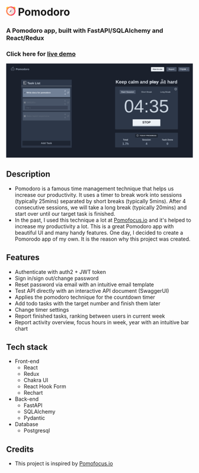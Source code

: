 # <img src="./client/src/assets/icons/../../../public/pomodoro.png" width='25px'> Pomodoro

### **A Pomodoro app, built with FastAPI/SQLAlchemy and React/Redux**

### Click here for [live demo](https://pomodoro.ttq186.dev)
<img src="./client/src/assets/pomodoro-demo.png">

## Description
- Pomodoro is a famous time management technique that helps us increase our productivity. It uses a timer to break work into sessions (typically 25mins) separated by short breaks (typically 5mins). After 4 consecutive sessions, we will take a long break (typically 20mins) and start over until our target task is finished.
- In the past, I used this technique a lot at [Pomofocus.io](https://pomofocus.io) and it's helped to increase my productivity a lot. This is a great Pomodoro app with beautiful UI and many handy features. One day, I decided to create a Pomorodo app of my own. It is the reason why this project was created.

## Features
- Authenticate with auth2 + JWT token
- Sign in/sign out/change password
- Reset password via email with an intuitive email template
- Test API directly with an interactive API document (SwaggerUI)
- Applies the pomodoro technique for the countdown timer 
- Add todo tasks with the target number and finish them later
- Change timer settings
- Report finished tasks, ranking between users in current week
- Report activity overview, focus hours in week, year with an intuitive bar chart 

## Tech stack
- Front-end
    - React
    - Redux
    - Chakra UI 
    - React Hook Form
    - Rechart
- Back-end
    - FastAPI
    - SQLAlchemy
    - Pydantic
- Database
    - Postgresql

## Credits
- This project is inspired by [Pomofocus.io](https://pomofocus.io)
